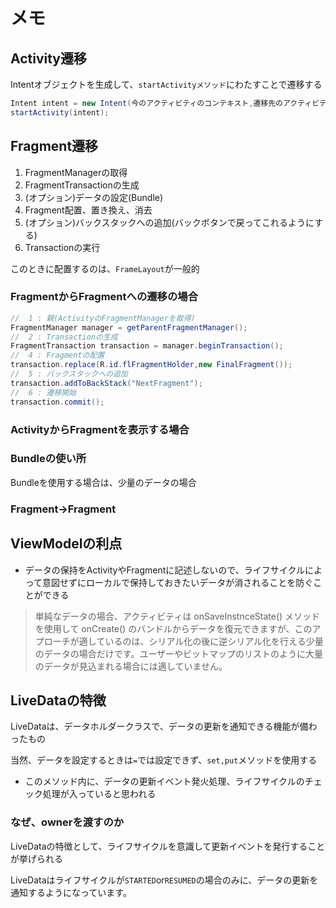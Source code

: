 # メモ

## Activity遷移

Intentオブジェクトを生成して、`startActivityメソッド`にわたすことで遷移する

```java
Intent intent = new Intent(今のアクティビティのコンテキスト,遷移先のアクティビティ.class);
startActivity(intent);
```

## Fragment遷移

1. FragmentManagerの取得
2. FragmentTransactionの生成
3. (オプション)データの設定(Bundle)
4. Fragment配置、置き換え、消去
5. (オプション)バックスタックへの追加(バックボタンで戻ってこれるようにする)
6. Transactionの実行

このときに配置するのは、`FrameLayout`が一般的

### FragmentからFragmentへの遷移の場合

```java
//  1 : 親(ActivityのFragmentManagerを取得)
FragmentManager manager = getParentFragmentManager();
//  2 : Transactionの生成
FragmentTransaction transaction = manager.beginTransaction();
//  4 : Fragmentの配置
transaction.replace(R.id.flFragmentHolder,new FinalFragment());
//  5 : バックスタックへの追加
transaction.addToBackStack("NextFragment");
//  6 : 遷移開始
transaction.commit();
```

### ActivityからFragmentを表示する場合

### Bundleの使い所

Bundleを使用する場合は、少量のデータの場合

### Fragment->Fragment

## ViewModelの利点

- データの保持をActivityやFragmentに記述しないので、ライフサイクルによって意図せずにローカルで保持しておきたいデータが消されることを防ぐことができる

> 単純なデータの場合、アクティビティは onSaveInstnceState() メソッドを使用して onCreate() のバンドルからデータを復元できますが、このアプローチが適しているのは、シリアル化の後に逆シリアル化を行える少量のデータの場合だけです。ユーザーやビットマップのリストのように大量のデータが見込まれる場合には適していません。

## LiveDataの特徴

LiveDataは、データホルダークラスで、データの更新を通知できる機能が備わったもの

当然、データを設定するときは`=`では設定できず、`set,put`メソッドを使用する

- このメソッド内に、データの更新イベント発火処理、ライフサイクルのチェック処理が入っていると思われる

### なぜ、ownerを渡すのか

LiveDataの特徴として、ライフサイクルを意識して更新イベントを発行することが挙げられる

LiveDataはライフサイクルが`STARTED`or`RESUMED`の場合のみに、データの更新を通知するようになっています。
